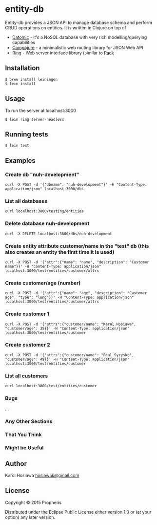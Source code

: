 # entity-db

Entity-db provides a JSON API to manage database schema and perform CRUD operations on entities.
It is written in Clojure on top of

* [Datomic](http://www.datomic.com) - it's a NoSQL database with very rich modelling/querying capabilities
* [Compojure](https://github.com/weavejester/compojure) - a minimalistic web routing library for JSON Web API
* [Ring](https://github.com/ring-clojure) - Web server interface library (similar to [Rack](http://rack.github.io/)

## Installation

	$ brew install leiningen
	$ lein install

## Usage

To run the server at localhost:3000

	$ lein ring server-headless

## Running tests

	$ lein test

## Examples

### Create db "nuh-development"

	curl -X POST -d '{"dbname": "nuh-development"}' -H "Content-Type: application/json" localhost:3000/dbs

### List all databases

	curl localhost:3000/testing/entities

### Delete database nuh-development

	curl -X DELETE localhost:3000/dbs/nuh-development

### Create entity attribute customer/name in the "test" db (this also creates an entity the first time it is used)

	curl -X POST -d '{"attr":{"name": "name", "description": "Customer name"}}' -H "Content-Type: application/json" localhost:3000/test/entities/customer/attrs

### Create customer/age (number)

	curl -X POST -d '{"attr":{"name": "age", "description": "Customer age", "type": "long"}}' -H "Content-Type: application/json" localhost:3000/test/entities/customer/attrs

### Create customer 1

	curl -X POST -d '{"attrs":{"customer/name": "Karol Hosiawa", "customer/age": 35}}' -H "Content-Type: application/json" localhost:3000/test/entities/customer

### Create customer 2

	curl -X POST -d '{"attrs":{"customer/name": "Paul Syrysko", "customer/age": 49}}' -H "Content-Type: application/json" localhost:3000/test/entities/customer

### List all customers

	curl localhost:3000/test/entities/customer

### Bugs

...

### Any Other Sections
### That You Think
### Might be Useful

## Author

Karol Hosiawa <hosiawak@gmail.com>

## License

Copyright © 2015 Propheris

Distributed under the Eclipse Public License either version 1.0 or (at
your option) any later version.
